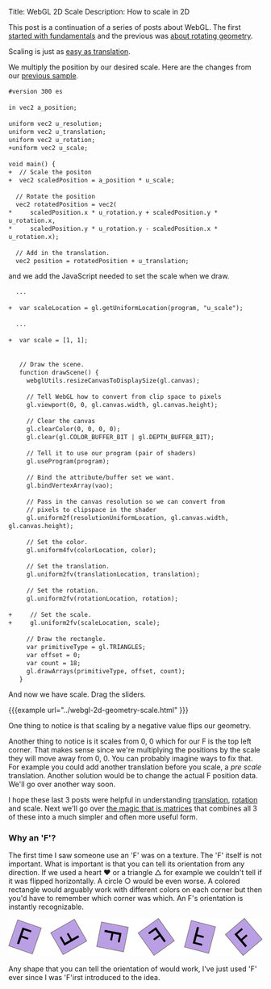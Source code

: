 ﻿Title: WebGL 2D Scale
Description: How to scale in 2D

This post is a continuation of a series of posts about WebGL.
The first [started with fundamentals](webgl-fundamentals.html) and
the previous was [about rotating geometry](webgl-2d-rotation.html).

Scaling is just as [easy as translation](webgl-2d-translation.html).

We multiply the position by our desired scale. Here are the changes
from our [previous sample](webgl-2d-rotation.html).

```
#version 300 es

in vec2 a_position;

uniform vec2 u_resolution;
uniform vec2 u_translation;
uniform vec2 u_rotation;
+uniform vec2 u_scale;

void main() {
+  // Scale the positon
+  vec2 scaledPosition = a_position * u_scale;

  // Rotate the position
  vec2 rotatedPosition = vec2(
*     scaledPosition.x * u_rotation.y + scaledPosition.y * u_rotation.x,
*     scaledPosition.y * u_rotation.y - scaledPosition.x * u_rotation.x);

  // Add in the translation.
  vec2 position = rotatedPosition + u_translation;
```

and we add the JavaScript needed to set the scale when we draw.

```
  ...

+  var scaleLocation = gl.getUniformLocation(program, "u_scale");

  ...

+  var scale = [1, 1];


   // Draw the scene.
   function drawScene() {
     webglUtils.resizeCanvasToDisplaySize(gl.canvas);

     // Tell WebGL how to convert from clip space to pixels
     gl.viewport(0, 0, gl.canvas.width, gl.canvas.height);

     // Clear the canvas
     gl.clearColor(0, 0, 0, 0);
     gl.clear(gl.COLOR_BUFFER_BIT | gl.DEPTH_BUFFER_BIT);

     // Tell it to use our program (pair of shaders)
     gl.useProgram(program);

     // Bind the attribute/buffer set we want.
     gl.bindVertexArray(vao);

     // Pass in the canvas resolution so we can convert from
     // pixels to clipspace in the shader
     gl.uniform2f(resolutionUniformLocation, gl.canvas.width, gl.canvas.height);

     // Set the color.
     gl.uniform4fv(colorLocation, color);

     // Set the translation.
     gl.uniform2fv(translationLocation, translation);

     // Set the rotation.
     gl.uniform2fv(rotationLocation, rotation);

+     // Set the scale.
+     gl.uniform2fv(scaleLocation, scale);

     // Draw the rectangle.
     var primitiveType = gl.TRIANGLES;
     var offset = 0;
     var count = 18;
     gl.drawArrays(primitiveType, offset, count);
   }
```

And now we have scale. Drag the sliders.

{{{example url="../webgl-2d-geometry-scale.html" }}}

One thing to notice is that scaling by a negative value flips our geometry.

Another thing to notice is it scales from 0, 0 which for our F is the
top left corner. That makes sense since we're multiplying the positions
by the scale they will move away from 0, 0. You can probably
imagine ways to fix that. For example you could add another translation
before you scale, a *pre scale* translation. Another solution would be
to change the actual F position data. We'll go over another way soon.

I hope these last 3 posts were helpful in understanding
[translation](webgl-2d-translation.html), [rotation](webgl-2d-rotation.html)
and scale. Next we'll go over [the magic that is matrices](webgl-2d-matrices.html)
that combines all 3 of these into a much simpler and often more useful form.

<div class="webgl_bottombar">
<h3>Why an 'F'?</h3>
<p>
The first time I saw someone use an 'F' was on a texture.
The 'F' itself is not important. What is important is that
you can tell its orientation from any direction. If we
used a heart ❤ or a triangle △ for example we couldn't
tell if it was flipped horizontally. A circle ○ would be
even worse. A colored rectangle would arguably work with
different colors on each corner but then you'd have to remember
which corner was which. An F's orientation is instantly recognizable.
</p>
<img src="../resources/f-orientation.svg" class="webgl_center"/>
<p>
Any shape that you can tell the orientation of would work,
I've just used 'F' ever since I was 'F'irst introduced to the idea.
</p>
</div>




